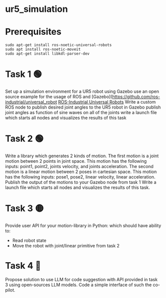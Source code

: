 # ur5_simulation

# Prerequisites
```
sudo apt-get install ros-noetic-universal-robots
sudo apt install ros-noetic-moveit
sudo apt-get install libkdl-parser-dev
```
 # Task 1 🟢
Set up a simulation environment for a UR5 robot using Gazebo use an open source example for the usage of ROS and [Gazebo](https://github.com/ros-industrial/universal_robot [ROS-Industrial Universal Robots](http://wiki.ros.org/universal_robot) 
Write a custom ROS node to publish desired joint angles to the UR5 robot in Gazebo publish joint angles as function of sine waves on all of the joints write a launch file which starts all nodes and visualizes the results of this task
# Task 2 🟢
Write a library which generates 2 kinds of motion.
The first motion is a joint motion between 2 points in joint space. This motion has the following inputs: point1, point2, joints velocity, and joints acceleration.
The second motion is a linear motion between 2 poses in cartesian space. This motion has the following inputs: pose1, pose2, linear velocity, linear acceleration. 
Publish the output of the motions to your Gazebo node from task 1
Write a launch file which starts all nodes and visualizes the results of this task.
 
# Task 3 🟡
Provide user API for your motion-library in Python: which should have ability to:
- Read robot state
- Move the robot with joint/linear primitive from task 2
 
# Task 4 🔴
Propose solution to use LLM for code suggestion with API provided in task 3 using open-sources LLM models.
Code a simple interface of such the co-pilot.
